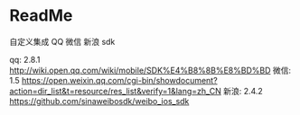 # ReadMe
自定义集成 QQ 微信 新浪 sdk


qq: 2.8.1 http://wiki.open.qq.com/wiki/mobile/SDK%E4%B8%8B%E8%BD%BD
微信: 1.5 https://open.weixin.qq.com/cgi-bin/showdocument?action=dir_list&t=resource/res_list&verify=1&lang=zh_CN
新浪: 2.4.2 https://github.com/sinaweibosdk/weibo_ios_sdk
